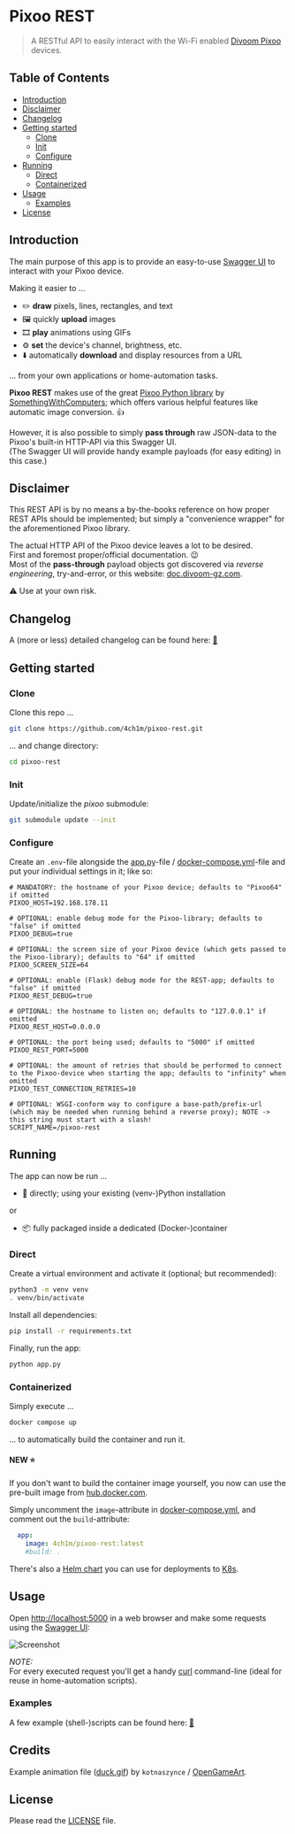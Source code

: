# Pixoo REST

> A RESTful API to easily interact with the Wi-Fi enabled [Divoom Pixoo](https://www.divoom.com/de/products/pixoo-64) devices.

## Table of Contents

* [Introduction](#introduction)
* [Disclaimer](#disclaimer)
* [Changelog](#changelog)
* [Getting started](#getting-started)
   * [Clone](#clone)
   * [Init](#init)
   * [Configure](#configure)
* [Running](#running)
   * [Direct](#direct)
   * [Containerized](#containerized)
* [Usage](#usage)
   * [Examples](#examples)
* [License](#license)

## Introduction

The main purpose of this app is to provide an easy-to-use [Swagger UI](https://swagger.io/tools/swagger-ui/) to interact with your Pixoo device.

Making it easier to ...

* :pencil2: **draw** pixels, lines, rectangles, and text
* :framed_picture: quickly **upload** images
* :film_strip: **play** animations using GIFs 
* :gear: **set** the device's channel, brightness, etc.
* :arrow_down: automatically **download** and display resources from a URL

... from your own applications or home-automation tasks.

**Pixoo REST** makes use of the great [Pixoo Python library](https://github.com/SomethingWithComputers/pixoo) by [SomethingWithComputers](https://github.com/SomethingWithComputers); which offers various helpful features like automatic image conversion. :thumbsup:

However, it is also possible to simply **pass through** raw JSON-data to the Pixoo's built-in HTTP-API via this Swagger UI.  
(The Swagger UI will provide handy example payloads (for easy editing) in this case.) 

## Disclaimer

This REST API is by no means a by-the-books reference on how proper REST APIs should be implemented; but simply a "convenience wrapper" for the aforementioned Pixoo library.

The actual HTTP API of the Pixoo device leaves a lot to be desired.  
First and foremost proper/official documentation. :wink:  
Most of the **pass-through** payload objects got discovered via *reverse engineering*, try-and-error, or this website: [doc.divoom-gz.com](http://doc.divoom-gz.com/web/#/12?page_id=143).

:warning: Use at your own risk.

## Changelog

A (more or less) detailed changelog can be found here: [:open_book:](CHANGELOG.md)

## Getting started

### Clone

Clone this repo ...
```bash
git clone https://github.com/4ch1m/pixoo-rest.git
```
... and change directory:
```bash
cd pixoo-rest
```

### Init

Update/initialize the _pixoo_ submodule:
```bash
git submodule update --init
```

### Configure

Create an `.env`-file alongside the [app.py](app.py)-file / [docker-compose.yml](docker-compose.yml)-file and put your individual settings in it; like so:
```properties
# MANDATORY: the hostname of your Pixoo device; defaults to "Pixoo64" if omitted
PIXOO_HOST=192.168.178.11

# OPTIONAL: enable debug mode for the Pixoo-library; defaults to "false" if omitted
PIXOO_DEBUG=true

# OPTIONAL: the screen size of your Pixoo device (which gets passed to the Pixoo-library); defaults to "64" if omitted
PIXOO_SCREEN_SIZE=64

# OPTIONAL: enable (Flask) debug mode for the REST-app; defaults to "false" if omitted
PIXOO_REST_DEBUG=true

# OPTIONAL: the hostname to listen on; defaults to "127.0.0.1" if omitted
PIXOO_REST_HOST=0.0.0.0

# OPTIONAL: the port being used; defaults to "5000" if omitted
PIXOO_REST_PORT=5000

# OPTIONAL: the amount of retries that should be performed to connect to the Pixoo-device when starting the app; defaults to "infinity" when omitted
PIXOO_TEST_CONNECTION_RETRIES=10

# OPTIONAL: WSGI-conform way to configure a base-path/prefix-url (which may be needed when running behind a reverse proxy); NOTE -> this string must start with a slash!
SCRIPT_NAME=/pixoo-rest
```

## Running

The app can now be run ...
* :snake: directly; using your existing (venv-)Python installation

or

* :package: fully packaged inside a dedicated (Docker-)container

### Direct

Create a virtual environment and activate it (optional; but recommended):
```bash
python3 -m venv venv
. venv/bin/activate
```

Install all dependencies:
```bash
pip install -r requirements.txt
```

Finally, run the app:
```bash
python app.py
```

### Containerized

Simply execute ...
```bash
docker compose up
```
... to automatically build the container and run it.

#### NEW :star:

If you don't want to build the container image yourself, you now can use the pre-built image from [hub.docker.com](https://hub.docker.com/r/4ch1m/pixoo-rest).

Simply uncomment the `image`-attribute in [docker-compose.yml](docker-compose.yml), and comment out the `build`-attribute:

```yaml
  app:
    image: 4ch1m/pixoo-rest:latest
    #build: .
```

There's also a [Helm chart](helm) you can use for deployments to [K8s](https://kubernetes.io/).

## Usage

Open [http://localhost:5000](http://localhost:5000) in a web browser and make some requests using the [Swagger UI](https://swagger.io/):

![Screenshot](screenshot.png)

_NOTE:_  
For every executed request you'll get a handy [curl](https://curl.se/) command-line (ideal for reuse in home-automation scripts).

### Examples

A few example (shell-)scripts can be found here: [:toolbox:](examples)

## Credits

Example animation file ([duck.gif](swag/duck.gif)) by `kotnaszynce` / [OpenGameArt](https://opengameart.org/content/cute-duck-animated-set).

## License

Please read the [LICENSE](LICENSE) file.
